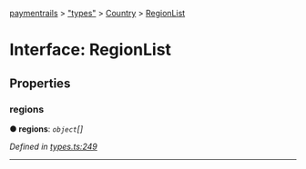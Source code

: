 [paymentrails](../README.md) > ["types"](../modules/_types_.md) > [Country](../modules/_types_.country.md) > [RegionList](../interfaces/_types_.country.regionlist.md)



# Interface: RegionList


## Properties
<a id="regions"></a>

###  regions

**●  regions**:  *`object`[]* 

*Defined in [types.ts:249](https://github.com/PaymentRails/javascript-sdk/blob/e46ce8e/lib/types.ts#L249)*





___


